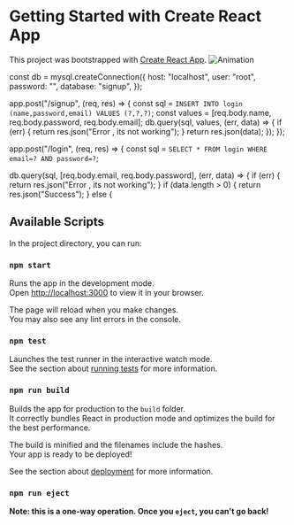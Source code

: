 # Getting Started with Create React App

This project was bootstrapped with [Create React App](https://github.com/facebook/create-react-app).
![Animation](https://github.com/PawelOwiesek/login_user/assets/121549413/2bd53604-ee2a-47d5-a53e-8316f7497bc3)


const db = mysql.createConnection({
  host: "localhost",
  user: "root",
  password: "",
  database: "signup",
});

app.post("/signup", (req, res) => {
  const sql = `INSERT INTO login (name,password,email) VALUES (?,?,?)`;
  const values = [req.body.name, req.body.password, req.body.email];
  db.query(sql, values, (err, data) => {
    if (err) {
      return res.json("Error , its not working");
    }
    return res.json(data);
  });
});

app.post("/login", (req, res) => {
  const sql = `SELECT * FROM login WHERE email=? AND password=?`;

  db.query(sql, [req.body.email, req.body.password], (err, data) => {
    if (err) {
      return res.json("Error , its not working");
    }
    if (data.length > 0) {
      return res.json("Success");
    } else {

## Available Scripts

In the project directory, you can run:

### `npm start`

Runs the app in the development mode.\
Open [http://localhost:3000](http://localhost:3000) to view it in your browser.

The page will reload when you make changes.\
You may also see any lint errors in the console.

### `npm test`

Launches the test runner in the interactive watch mode.\
See the section about [running tests](https://facebook.github.io/create-react-app/docs/running-tests) for more information.

### `npm run build`

Builds the app for production to the `build` folder.\
It correctly bundles React in production mode and optimizes the build for the best performance.

The build is minified and the filenames include the hashes.\
Your app is ready to be deployed!

See the section about [deployment](https://facebook.github.io/create-react-app/docs/deployment) for more information.

### `npm run eject`

**Note: this is a one-way operation. Once you `eject`, you can't go back!**


